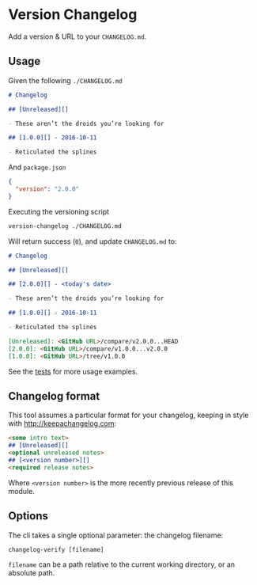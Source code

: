 # Version Changelog

Add a version & URL to your `CHANGELOG.md`.

## Usage

Given the following `./CHANGELOG.md`

```markdown
# Changelog

## [Unreleased][]

- These aren’t the droids you’re looking for

## [1.0.0][] - 2016-10-11

- Reticulated the splines
```

And `package.json`

```json
{
  "version": "2.0.0"
}
```

Executing the versioning script

```bash
version-changelog ./CHANGELOG.md
```

Will return success (`0`),
and update `CHANGELOG.md` to:

```markdown
# Changelog

## [Unreleased][]

## [2.0.0][] - <today's date>

- These aren’t the droids you’re looking for

## [1.0.0][] - 2016-10-11

- Reticulated the splines

[Unreleased]: <GitHub URL>/compare/v2.0.0...HEAD
[2.0.0]: <GitHub URL>/compare/v1.0.0...v2.0.0
[1.0.0]: <GitHub URL>/tree/v1.0.0
```

See the [tests](test/test.js) for more usage examples.

## Changelog format

This tool assumes a particular format for your changelog,
keeping in style with http://keepachangelog.com:

```markdown
<some intro text>
## [Unreleased][]
<optional unreleased notes>
## [<version number>][]
<required release notes>
```

Where `<version number>` is the more recently previous release of this module.

## Options

The cli takes a single optional parameter:
the changelog filename:

```
changelog-verify [filename]
```

`filename` can be a path relative to the current working directory,
or an absolute path.
